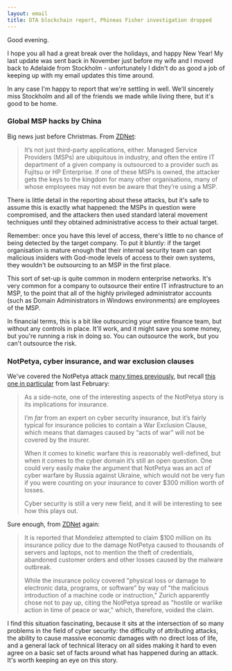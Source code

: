 ```yaml
---
layout: email
title: DTA blockchain report, Phineas Fisher investigation dropped
---
```


Good evening.

I hope you all had a great break over the holidays, and happy New Year! My last update was sent back in November just before my wife and I moved back to Adelaide from Stockholm - unfortunately I didn't do as good a job of keeping up with my email updates this time around.

In any case I'm happy to report that we're settling in well. We'll sincerely miss Stockholm and all of the friends we made while living there, but it's good to be home.

### Global MSP hacks by China

Big news just before Christmas. From [ZDNet](https://www.zdnet.com/article/at-least-nine-global-msps-hit-in-apt10-attacks-acsc/):

>It’s not just third-party applications, either. Managed Service Providers (MSPs) are ubiquitous in industry, and often the entire IT department of a given company is outsourced to a provider such as Fujitsu or HP Enterprise. If one of these MSPs is owned, the attacker gets the keys to the kingdom for many other organisations, many of whose employees may not even be aware that they’re using a MSP.

There is little detail in the reporting about these attacks, but it's safe to assume this is exactly what happened: the MSPs in question were compromised, and the attackers then used standard lateral movement techniques until they obtained administrative access to their actual target. 

Remember: once you have this level of access, there's little to no chance of being detected by the target company. To put it bluntly: if the target organisation is mature enough that their internal security team can spot malicious insiders with God-mode levels of access to their own systems, they wouldn't be outsourcing to an MSP in the first place.

This sort of set-up is quite common in modern enterprise networks. It's very common for a company to outsource their entire IT infrastructure to an MSP, to the point that all of the highly privileged administrator accounts (such as Domain Administrators in Windows environments) are employees of the MSP.

In financial terms, this is a bit like outsourcing your entire finance team, but without any controls in place. It'll work, and it might save you some money, but you're running a risk in doing so. You can outsource the work, but you can't outsource the risk.

### NotPetya, cyber insurance, and war exclusion clauses

We've covered the NotPetya attack [many times previously](https://www.google.com/search?q=site%3Amarkeldo.com+notpetya), but recall [this one in particular](https://markeldo.com/Email-update-NotPetya-attribution-cyber-insurance-and-inoculating-networks/) from last February:

>As a side-note, one of the interesting aspects of the NotPetya story is its implications for insurance.
>
>I’m *far* from an expert on cyber security insurance, but it’s fairly typical for insurance policies to contain a War Exclusion Clause, which means that damages caused by “acts of war” will not be covered by the insurer.
>
>When it comes to kinetic warfare this is reasonably well-defined, but when it comes to the cyber domain it’s still an open question. One could very easily make the argument that NotPetya was an act of cyber warfare by Russia against Ukraine, which would not be very fun if you were counting on your insurance to cover $300 million worth of losses.
>
>Cyber security is still a very new field, and it will be interesting to see how this plays out.

Sure enough, from [ZDNet](https://www.zdnet.com/article/notpetya-an-act-of-war-cyber-insurance-firm-taken-to-task-for-refusing-to-pay-out/) again:

>It is reported that Mondelez attempted to claim $100 million on its insurance policy due to the damage NotPetya caused to thousands of servers and laptops, not to mention the theft of credentials, abandoned customer orders and other losses caused by the malware outbreak. 
>
>While the insurance policy covered "physical loss or damage to electronic data, programs, or software" by way of "the malicious introduction of a machine code or instruction," Zurich apparently chose not to pay up, citing the NotPetya spread as "hostile or warlike action in time of peace or war," which, therefore, voided the claim.

I find this situation fascinating, because it sits at the intersection of so many problems in the field of cyber security: the difficulty of attributing attacks, the ability to cause massive economic damages with no direct loss of life, and a general lack of technical literacy on all sides making it hard to even agree on a basic set of facts around what has happened during an attack. It's worth keeping an eye on this story.